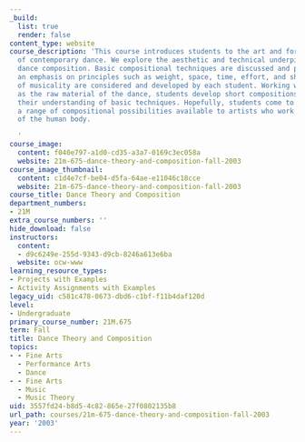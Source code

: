 ```yaml
---
_build:
  list: true
  render: false
content_type: website
course_description: 'This course introduces students to the art and formal ideologies
  of contemporary dance. We explore the aesthetic and technical underpinnings of contemporary
  dance composition. Basic compositional techniques are discussed and practiced, with
  an emphasis on principles such as weight, space, time, effort, and shape. Principles
  of musicality are considered and developed by each student. Working with each other
  as the raw material of the dance, students develop short compositions that reveal
  their understanding of basic techniques. Hopefully, students come to understand
  a range of compositional possibilities available to artists who work with the medium
  of the human body.

  '
course_image:
  content: f040e797-a1d0-cd35-a3a7-0169c3ec058a
  website: 21m-675-dance-theory-and-composition-fall-2003
course_image_thumbnail:
  content: c1d4e7cf-be04-d5fa-64ae-e11046c18cce
  website: 21m-675-dance-theory-and-composition-fall-2003
course_title: Dance Theory and Composition
department_numbers:
- 21M
extra_course_numbers: ''
hide_download: false
instructors:
  content:
  - d9c6249e-255d-9343-d9cb-8246a613e6ba
  website: ocw-www
learning_resource_types:
- Projects with Examples
- Activity Assignments with Examples
legacy_uid: c581c478-0673-dbd6-c1bf-f11b4daf120d
level:
- Undergraduate
primary_course_number: 21M.675
term: Fall
title: Dance Theory and Composition
topics:
- - Fine Arts
  - Performance Arts
  - Dance
- - Fine Arts
  - Music
  - Music Theory
uid: 3557fd24-b8d5-4c82-865e-27f0802135b8
url_path: courses/21m-675-dance-theory-and-composition-fall-2003
year: '2003'
---
```

